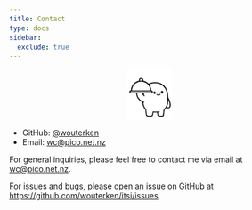 ```yaml
---
title: Contact
type: docs
sidebar:
  exclude: true
---
```

<img src="../itsi-server-100.png" alt="asd" width="80px" style="display: block; margin-left: auto; margin-right: auto;">

*	GitHub: [@wouterken](https://github.com/wouterken/)
*	Email: [wc@pico.net.nz](mailto:wc@pico.net.nz)

For general inquiries, please feel free to contact me via email at wc@pico.net.nz.

For issues and bugs, please open an issue on GitHub at https://github.com/wouterken/itsi/issues.
